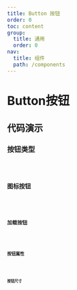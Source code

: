 ```yaml
---
title: Button 按钮
order: 0
toc: content
group:
  title: 通用
  order: 0
nav:
  title: 组件
  path: /components
---
```


# Button按钮

## 代码演示

### 按钮类型

<code src="./demos/basic.tsx" />

### 图标按钮

<code src="./demos/icon.tsx" />

### 加载按钮

<code src="./demos/loading.tsx" />

### 按钮属性

<code src="./demos/danger.tsx" />

### 按钮尺寸

<code src="./demos/size.tsx" />

